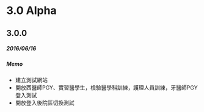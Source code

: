 # 3.0 Alpha
## 3.0.0
##### 2016/06/16
##### Memo
- 建立測試網站
- 開放西醫師PGY、實習醫學生，檢驗醫學科訓練，護理人員訓練，牙醫師PGY登入測試
- 開放登入後院區切換測試
